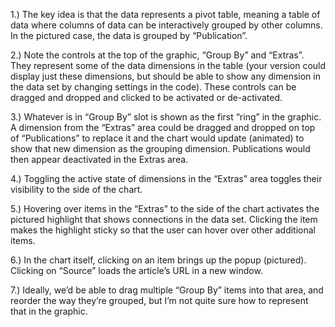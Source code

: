 1.) The key idea is that the data represents a pivot table,
meaning a table of data where columns of data can be interactively grouped by other columns.
In the pictured case, the data is grouped by “Publication”.

2.) Note the controls at the top of the graphic, “Group By” and “Extras”.
They represent some of the data dimensions in the table (your version could display just these dimensions,
but should be able to show any dimension in the data set by changing settings in the code).
These controls can be dragged and dropped and clicked to be activated or de-activated.

3.) Whatever is in “Group By” slot is shown as the first “ring” in the graphic.
A dimension from the “Extras” area could be dragged and dropped on top of “Publications”
to replace it and the chart would update (animated) to show that new dimension as the grouping dimension.
Publications would then appear deactivated in the Extras area.

4.) Toggling the active state of dimensions in the “Extras” area toggles their visibility to the side of the chart.

5.) Hovering over items in the “Extras” to the side of the chart
activates the pictured highlight that shows connections in the data set.
Clicking the item makes the highlight sticky so that the user can hover over other additional items.

6.) In the chart itself, clicking on an item brings up the popup (pictured).
Clicking on “Source” loads the article’s URL in a new window.

7.) Ideally, we’d be able to drag multiple “Group By” items into that area,
and reorder the way they’re grouped, but I’m not quite sure how to represent that in the graphic.

